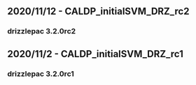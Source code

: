 ## 2020/11/12 - CALDP_initialSVM_DRZ_rc2
### drizzlepac 3.2.0rc2

## 2020/11/2 - CALDP_initialSVM_DRZ_rc1
### drizzlepac 3.2.0rc1

